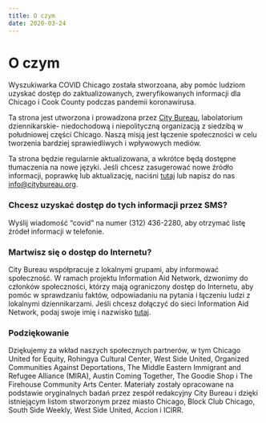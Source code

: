 ```yaml
---
title: O czym
date: 2020-03-24
---
```


# O czym

Wyszukiwarka COVID Chicago została stworzoana, aby pomóc ludziom uzyskać dostęp do zaktualizowanych, zweryfikowanych informacji dla Chicago i Cook County podczas pandemii koronawirusa.

Ta strona jest utworzona i prowadzona przez [City Bureau](https://www.citybureau.org/), labolatorium dziennikarskie- niedochodową i niepolityczną organizacją z siedzibą w południowej części Chicago. Naszą misją jest łączenie społeczności w celu tworzenia bardziej sprawiedliwych i wpływowych mediów.

Ta strona będzie regularnie aktualizowana, a wkrótce będą dostępne tłumaczenia na nowe języki. Jeśli chcesz zasugerować nowe źródło informacji, poprawkę lub aktualizację, naciśni [tutaj](/pl/suggest-resource/) lub napisz do nas [info@citybureau.org](mailto:info@citybureau.org).

### Chcesz uzyskać dostęp do tych informacji przez SMS?

Wyślij wiadomość “covid” na numer (312) 436-2280, aby otrzymać listę źródeł informacji w telefonie.

### Martwisz się o dostęp do Internetu?

City Bureau współpracuje z lokalnymi grupami, aby informować społeczność. W ramach projektu Information Aid Network, dzwonimy do członków społeczności, którzy mają ograniczony dostęp do Internetu, aby pomóc w sprawdzaniu faktów, odpowiadaniu na pytania i łączeniu ludzi z lokalnymi dziennikarzami. Jeśli chcesz dołączyć do sieci Information Aid Network, podaj swoje imię i nazwisko [tutaj](https://airtable.com/shrkrEZLHrbGs8szI).

### Podziękowanie

Dziękujemy za wkład naszych społecznych partnerów, w tym Chicago United for Equity, Rohingya Cultural Center, West Side United, Organized Communities Against Deportations, The Middle Eastern Immigrant and Refugee Alliance (MIRA), Austin Coming Together, The Goodie Shop i The Firehouse Community Arts Center. Materiały zostały opracowane na podstawie oryginalnych badań przez zespół redakcyjny City Bureau i dzięki istniejącym listom stworzonym przez miasto Chicago, Block Club Chicago, South Side Weekly, West Side United, Accion i ICIRR.
